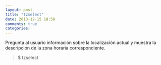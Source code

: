 ```yaml
---
layout: post
title: "tzselect"
date: 2013-12-15 18:58
comments: true
categories: 
---
```

Pregunta al usuario información sobre la localización actual y muestra la descripción de la zona horaria correspondiente.

>$ tzselect


